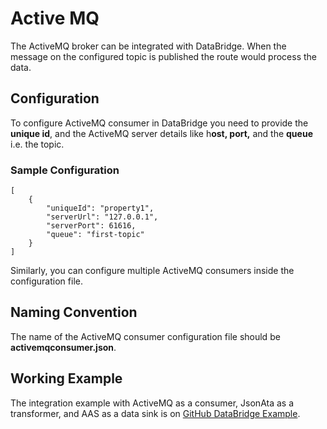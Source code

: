 # Active MQ
The ActiveMQ broker can be integrated with DataBridge. When the message on the configured topic is published the route would process the data.

## Configuration
To configure ActiveMQ consumer in DataBridge you need to provide the **unique id**, and the ActiveMQ server details like h**ost, port,** and the **queue** i.e. the topic.

### Sample Configuration
```
[
	{
		"uniqueId": "property1",
		"serverUrl": "127.0.0.1",
		"serverPort": 61616,
		"queue": "first-topic"
	}
]
```
Similarly, you can configure multiple ActiveMQ consumers inside the configuration file.

## Naming Convention
The name of the ActiveMQ consumer configuration file should be **activemqconsumer.json**.

## Working Example
The integration example with ActiveMQ as a consumer, JsonAta as a transformer, and AAS as a data sink is on [GitHub DataBridge Example](https://github.com/eclipse-basyx/basyx-databridge/tree/main/databridge.examples/databridge.examples.activemq-jsonata-aas).